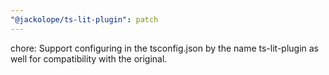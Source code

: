 ```yaml
---
"@jackolope/ts-lit-plugin": patch
---
```


chore: Support configuring in the tsconfig.json by the name ts-lit-plugin as well for compatibility with the original.
